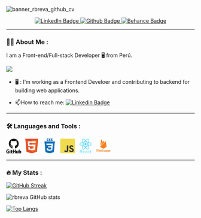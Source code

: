 
![banner_rbreva_github_cv](https://user-images.githubusercontent.com/54081966/194685015-38cb7560-ac24-41c0-863a-4d2f319a4208.svg)

<div id="badges" align="center">
  <a href="https://www.linkedin.com/in/r-mauricio-mendoza-huerta/">
    <img src="https://img.shields.io/badge/LinkedIn-blue?style=for-the-badge&logo=linkedin&logoColor=white" alt="LinkedIn Badge"/>
  </a>
  <a href="https://github.com/rbreva">
    <img src="https://img.shields.io/badge/Github-red?style=for-the-badge&logo=github&logoColor=white" alt="Github Badge"/>
  </a>
  <a href="https://www.behance.net/rbreva">
    <img src="https://img.shields.io/badge/Behance-blue?style=for-the-badge&logo=behance&logoColor=white" alt="Behance Badge"/>
  </a>
</div>

---

### 👨‍🦲 About Me :

I am a Front-end/Full-stack Developer 🖥️ from Perú.

<img src="https://media.giphy.com/media/Zd0HrBAM2QJwDqF0B4/giphy.gif" width="90">

- 🖥️ : I’m working as a Frontend Develoer and contributing to backend for building web applications.

- :mailbox:How to reach me: [![Linkedin Badge](https://img.shields.io/badge/-ContactMe-blue?style=flat&logo=Linkedin&logoColor=white)](https://www.linkedin.com/in/r-mauricio-mendoza-huerta/)

---

### :hammer_and_wrench: Languages and Tools :
<div>
  <img src="https://github.com/devicons/devicon/blob/master/icons/github/github-original-wordmark.svg" title="Github" alt="Github" width="40" height="40"/>&nbsp;
  <img src="https://github.com/devicons/devicon/blob/master/icons/html5/html5-original.svg" title="HTML5" alt="HTML" width="40" height="40"/>&nbsp;
  <img src="https://github.com/devicons/devicon/blob/master/icons/css3/css3-plain-wordmark.svg"  title="CSS3" alt="CSS" width="40" height="40"/>&nbsp;
  <img src="https://github.com/devicons/devicon/blob/master/icons/javascript/javascript-original.svg" title="JavaScript" alt="JavaScript" width="40" height="40"/>&nbsp;
  <img src="https://github.com/devicons/devicon/blob/master/icons/react/react-original-wordmark.svg" title="React" alt="React" width="40" height="40"/>&nbsp;
  <img src="https://github.com/devicons/devicon/blob/master/icons/firebase/firebase-plain-wordmark.svg" title="Firebase" alt="Firebase" width="40" height="40"/>&nbsp;
</div>

---

### :fire: My Stats :

[![GitHub Streak](https://streak-stats.demolab.com?user=rbreva&theme=nord&hide_border=true)](https://git.io/streak-stats)

![rbreva GitHub stats](https://github-readme-stats.vercel.app/api?username=rbreva&show_icons=true&theme=city_lights)

[![Top Langs](https://github-readme-stats.vercel.app/api/top-langs/?username=rbreva&layout=compact)](https://github.com/rbreva/github-readme-stats)

